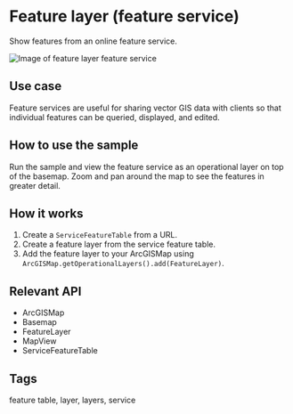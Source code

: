# Feature layer (feature service)

Show features from an online feature service.

![Image of feature layer feature service](screenshot.png)

## Use case

Feature services are useful for sharing vector GIS data with clients so that individual features can be queried, displayed, and edited.

## How to use the sample

Run the sample and view the feature service as an operational layer on top of the basemap. Zoom and pan around the map to see the features in greater detail.

## How it works

1. Create a `ServiceFeatureTable` from a URL.
2. Create a feature layer from the service feature table.
3. Add the feature layer to your ArcGISMap using `ArcGISMap.getOperationalLayers().add(FeatureLayer)`.

## Relevant API

* ArcGISMap
* Basemap
* FeatureLayer
* MapView
* ServiceFeatureTable

## Tags

feature table, layer, layers, service
